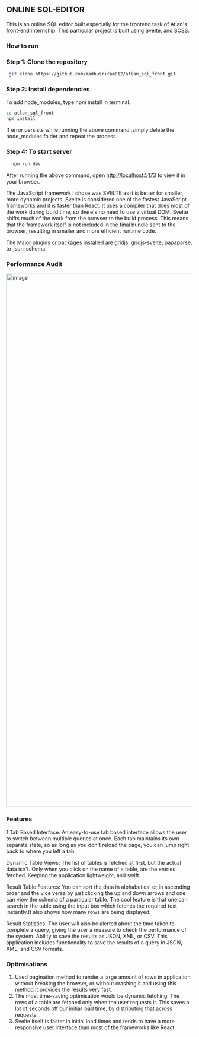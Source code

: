 ## ONLINE SQL-EDITOR

 This is an online SQL editor built especially for the frontend task of Atlan's front-end internship. This particular project is built using Svelte, and SCSS. 

### How to run

### Step 1: Clone the repository

```bash
 git clone https://github.com/madhusriram012/atlan_sql_front.git
```
### Step 2: Install dependencies

To add node_modules, type npm install in terminal.
```bash
cd atlan_sql_front
npm install 
```
If error persists while running the above command ,simply delete the node_modules folder and repeat the process.

### Step 4: To start server

```bash
  npm run dev
```
After running the above command, open [http://localhost:5173](http://localhost:5173/) to view it in your browser.


The JavaScript framework I chose was SVELTE as it is better for smaller, more dynamic projects. Svelte is considered one of the fastest JavaScript frameworks and it is faster than React. It uses a compiler that does most of the work during build time, so there's no need to use a virtual DOM. Svelte shifts much of the work from the browser to the build process. This means that the framework itself is not included in the final bundle sent to the browser, resulting in smaller and more efficient runtime code.
 
The Major plugins or packages installed are gridjs, gridjs-svelte, papaparse, to-json-schema.

### Performance Audit

<img width="1436" alt="image" src="https://github.com/madhusriram012/atlan_sql_front/assets/75003175/a057b402-56a5-435c-b57e-e0bce8d503b0">


### Features

1.Tab Based Interface: An easy-to-use tab based interface allows the user to switch between multiple queries at once. Each tab maintains its own separate state, so as long as you don't reload the page, you can jump right back to where you left a tab.

Dynamic Table Views: The list of tables is fetched at first, but the actual data isn't. Only when you click on the name of a table, are the entries fetched. Keeping the application lightweight, and swift.

Result Table Features: You can sort the data in alphabetical or in ascending order and the vice versa by just clicking the up and down arrows and one can view the schema of a particular table. The cool feature is that one can search in the table using the input box which fetches the required text instantly.It also shows how many rows are being displayed.

Result Statistics: The user will also be alerted about the time taken to complete a query, giving the user a measure to check the performance of the system.
Ability to save the results as JSON, XML, or CSV: This application includes functionality to save the results of a query in JSON, XML, and CSV formats. 


### Optimisations

1. Used pagination method to render a large amount of rows in application without breaking the browser, or without crashing it and using this method it provides the results very fast.
2. The most time-saving optimisation would be dynamic fetching. The rows of a table are fetched only when the user requests it. This saves a lot of seconds off our initial load time, by distributing that across requests.
3. Svelte itself is faster in initial load times and tends to have a more responsive user interface than most of the frameworks like React.


